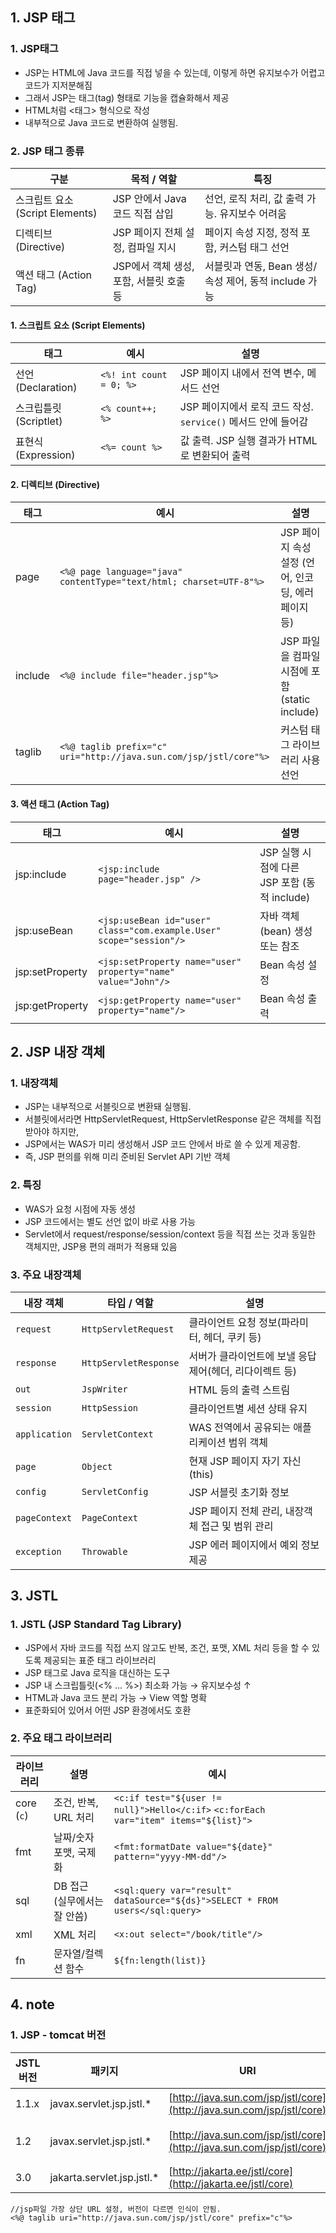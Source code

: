 ## 1. JSP 태그
### 1. JSP태그
 - JSP는 HTML에 Java 코드를 직접 넣을 수 있는데, 이렇게 하면 유지보수가 어렵고 코드가 지저분해짐
 - 그래서 JSP는 태그(tag) 형태로 기능을 캡슐화해서 제공
 - HTML처럼 <태그> 형식으로 작성
 - 내부적으로 Java 코드로 변환하여 실행됨.

### 2. JSP 태그 종류
| 구분                        | 목적 / 역할                    | 특징                                    |
| ------------------------------------- | --- |---------------------------------------|
| 스크립트 요소 (Script Elements) | JSP 안에서 Java 코드 직접 삽입   | 선언, 로직 처리, 값 출력 가능. 유지보수 어려움          |
| 디렉티브 (Directive)          | JSP 페이지 전체 설정, 컴파일 지시   | 페이지 속성 지정, 정적 포함, 커스텀 태그 선언           |
| 액션 태그 (Action Tag)        | JSP에서 객체 생성, 포함, 서블릿 호출 등 | 서블릿과 연동, Bean 생성/속성 제어, 동적 include 가능 |

#### 1. 스크립트 요소 (Script Elements)
| 태그               | 예시                      | 설명                                             |
| ---------------- | ----------------------- | ---------------------------------------------- |
| 선언(Declaration)  | `<%! int count = 0; %>` | JSP 페이지 내에서 전역 변수, 메서드 선언                  |
| 스크립틀릿(Scriptlet) | `<% count++; %>`        | JSP 페이지에서 로직 코드 작성. `service()` 메서드 안에 들어감 |
| 표현식(Expression)  | `<%= count %>`          | 값 출력. JSP 실행 결과가 HTML로 변환되어 출력             |

#### 2. 디렉티브 (Directive)
| 태그      | 예시                                                                  | 설명                                      |
| ------- | ------------------------------------------------------------------- | --------------------------------------- |
| page    | `<%@ page language="java" contentType="text/html; charset=UTF-8"%>` | JSP 페이지 속성 설정 (언어, 인코딩, 에러 페이지 등)       |
| include | `<%@ include file="header.jsp"%>`                                   | JSP 파일을 컴파일 시점에 포함 (static include) |
| taglib  | `<%@ taglib prefix="c" uri="http://java.sun.com/jsp/jstl/core"%>`   | 커스텀 태그 라이브러리 사용 선언                      |

#### 3. 액션 태그 (Action Tag)
| 태그               | 예시                                                                  | 설명                                |
| ---------------- | ------------------------------------------------------------------- | --------------------------------- |
| jsp\:include     | `<jsp:include page="header.jsp" />`                                 | JSP 실행 시점에 다른 JSP 포함 (동적 include) |
| jsp\:useBean     | `<jsp:useBean id="user" class="com.example.User" scope="session"/>` | 자바 객체(bean) 생성 또는 참조              |
| jsp\:setProperty | `<jsp:setProperty name="user" property="name" value="John"/>`       | Bean 속성 설정                        |
| jsp\:getProperty | `<jsp:getProperty name="user" property="name"/>`                    | Bean 속성 출력                        |

## 2. JSP 내장 객체
### 1. 내장객체 
 - JSP는 내부적으로 서블릿으로 변환돼 실행됨.
 - 서블릿에서라면 HttpServletRequest, HttpServletResponse 같은 객체를 직접 받아야 하지만, 
 - JSP에서는 WAS가 미리 생성해서 JSP 코드 안에서 바로 쓸 수 있게 제공함.
 - 즉, JSP 편의를 위해 미리 준비된 Servlet API 기반 객체

### 2. 특징
 - WAS가 요청 시점에 자동 생성
 - JSP 코드에서는 별도 선언 없이 바로 사용 가능
 - Servlet에서 request/response/session/context 등을 직접 쓰는 것과 동일한 객체지만, JSP용 편의 래퍼가 적용돼 있음

### 3. 주요 내장객체
| 내장 객체         | 타입 / 역할               | 설명                               |
| ------------- | --------------------- | -------------------------------- |
| `request`     | `HttpServletRequest`  | 클라이언트 요청 정보(파라미터, 헤더, 쿠키 등)      |
| `response`    | `HttpServletResponse` | 서버가 클라이언트에 보낼 응답 제어(헤더, 리다이렉트 등) |
| `out`         | `JspWriter`           | HTML 등의 출력 스트림                   |
| `session`     | `HttpSession`         | 클라이언트별 세션 상태 유지                  |
| `application` | `ServletContext`      | WAS 전역에서 공유되는 애플리케이션 범위 객체       |
| `page`        | `Object`              | 현재 JSP 페이지 자기 자신(this)           |
| `config`      | `ServletConfig`       | JSP 서블릿 초기화 정보                   |
| `pageContext` | `PageContext`         | JSP 페이지 전체 관리, 내장객체 접근 및 범위 관리   |
| `exception`   | `Throwable`           | JSP 에러 페이지에서 예외 정보 제공            |

## 3. JSTL
### 1. JSTL (JSP Standard Tag Library)
 - JSP에서 자바 코드를 직접 쓰지 않고도 반복, 조건, 포맷, XML 처리 등을 할 수 있도록 제공되는 표준 태그 라이브러리
 - JSP 태그로 Java 로직을 대신하는 도구
 - JSP 내 스크립틀릿(<% ... %>) 최소화 가능 → 유지보수성 ↑
 - HTML과 Java 코드 분리 가능 → View 역할 명확
 - 표준화되어 있어서 어떤 JSP 환경에서도 호환

### 2. 주요 태그 라이브러리
| 라이브러리      | 설명                 | 예시                                                                                   |
| ---------- | ------------------ | ------------------------------------------------------------------------------------ |
| core (`c`) | 조건, 반복, URL 처리     | `<c:if test="${user != null}">Hello</c:if>` `<c:forEach var="item" items="${list}">` |
| fmt        | 날짜/숫자 포맷, 국제화      | `<fmt:formatDate value="${date}" pattern="yyyy-MM-dd"/>`                             |
| sql        | DB 접근 (실무에서는 잘 안씀) | `<sql:query var="result" dataSource="${ds}">SELECT * FROM users</sql:query>`         |
| xml        | XML 처리             | `<x:out select="/book/title"/>`                                                      |
| fn         | 문자열/컬렉션 함수         | `${fn:length(list)}`|

## 4. note
### 1. JSP - tomcat 버전
| JSTL 버전 | 패키지                         | URI                                                                    | 톰캣 호환            |
| ------- | --------------------------- | ---------------------------------------------------------------------- | ---------------- |
| 1.1.x   | javax.servlet.jsp.jstl.\*   | [http://java.sun.com/jsp/jstl/core](http://java.sun.com/jsp/jstl/core) | Tomcat 7 이하      |
| 1.2     | javax.servlet.jsp.jstl.\*   | [http://java.sun.com/jsp/jstl/core](http://java.sun.com/jsp/jstl/core) | Tomcat 8\~9 (주의) |
| 3.0     | jakarta.servlet.jsp.jstl.\* | [http://jakarta.ee/jstl/core](http://jakarta.ee/jstl/core)             | Tomcat 10\~11    |
  ```
  //jsp파일 가장 상단 URL 설정, 버전이 다르면 인식이 안됨.
  <%@ taglib uri="http://java.sun.com/jsp/jstl/core" prefix="c"%>
  ```